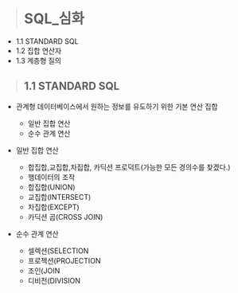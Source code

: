 > # SQL_심화
- 1.1 STANDARD SQL
- 1.2 집합 연산자
- 1.3 계층형 질의

> ## 1.1 STANDARD SQL
- 관계형 데이터베이스에서 원하는 정보를 유도하기 위한 기본 연산 집합
    - 일반 집합 연산
    - 순수 관계 연산

- 일반 집합 연산
    - 합집합,교집합,차집합, 카딕션 프로덕트(가능한 모든 경의수를 찾겠다.)
    - 행데이터의 조작
    - 합집합(UNION)
    - 교집합(INTERSECT)
    - 차집합(EXCEPT)
    - 카딕션 곱(CROSS JOIN)
    
- 순수 관계 연산
    - 셀렉션(SELECTION
    - 프로젝션(PROJECTION
    - 조인(JOIN
    - 디비전(DIVISION